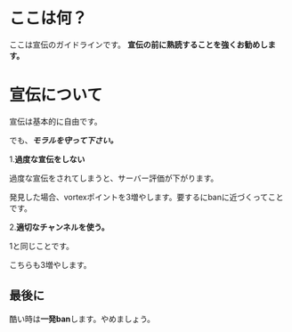 # ここは何？
ここは宣伝のガイドラインです。
**__宣伝の前に熟読することを強くお勧めします。__**

# 宣伝について

宣伝は基本的に自由です。

でも、**__*モラルを守って下さい。*__**

1.__過度な宣伝をしない__

過度な宣伝をされてしまうと、サーバー評価が下がります。

発見した場合、vortexポイントを3増やします。要するにbanに近づくってことです。

2.__適切なチャンネルを使う。__

1と同じことです。

こちらも3増やします。

## 最後に

酷い時は**一発ban**します。やめましょう。
